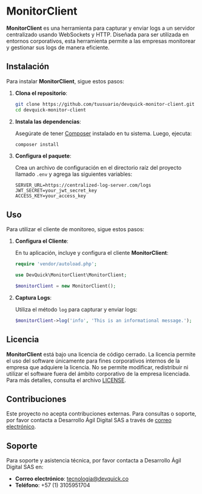 # MonitorClient

**MonitorClient** es una herramienta para capturar y enviar logs a un servidor centralizado usando WebSockets y HTTP. Diseñada para ser utilizada en entornos corporativos, esta herramienta permite a las empresas monitorear y gestionar sus logs de manera eficiente.

## Instalación

Para instalar **MonitorClient**, sigue estos pasos:

1. **Clona el repositorio**:

    ```bash
    git clone https://github.com/tuusuario/devquick-monitor-client.git
    cd devquick-monitor-client
    ```

2. **Instala las dependencias**:

    Asegúrate de tener [Composer](https://getcomposer.org/) instalado en tu sistema. Luego, ejecuta:

    ```bash
    composer install
    ```

3. **Configura el paquete**:

    Crea un archivo de configuración en el directorio raíz del proyecto llamado `.env` y agrega las siguientes variables:

    ```env
    SERVER_URL=https://centralized-log-server.com/logs
    JWT_SECRET=your_jwt_secret_key
    ACCESS_KEY=your_access_key
    ```

## Uso

Para utilizar el cliente de monitoreo, sigue estos pasos:

1. **Configura el Cliente**:

    En tu aplicación, incluye y configura el cliente **MonitorClient**:

    ```php
    require 'vendor/autoload.php';

    use DevQuick\MonitorClient\MonitorClient;

    $monitorClient = new MonitorClient();
    ```

2. **Captura Logs**:

    Utiliza el método `log` para capturar y enviar logs:

    ```php
    $monitorClient->log('info', 'This is an informational message.');
    ```

## Licencia

**MonitorClient** está bajo una licencia de código cerrado. La licencia permite el uso del software únicamente para fines corporativos internos de la empresa que adquiere la licencia. No se permite modificar, redistribuir ni utilizar el software fuera del ámbito corporativo de la empresa licenciada. Para más detalles, consulta el archivo [LICENSE](LICENSE).

## Contribuciones

Este proyecto no acepta contribuciones externas. Para consultas o soporte, por favor contacta a Desarrollo Ágil Digital SAS a través de [correo electrónico](mailto:support@desarrolloagil.com).

## Soporte

Para soporte y asistencia técnica, por favor contacta a Desarrollo Ágil Digital SAS en:

- **Correo electrónico**: [tecnologia@devquick.co](mailto:soporte@devquick.co)
- **Teléfono**: +57 (1) 3105951704
